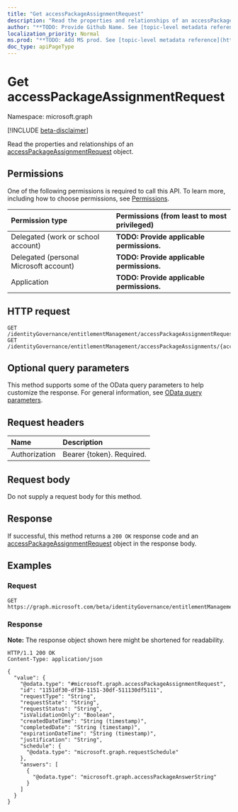 ```yaml
---
title: "Get accessPackageAssignmentRequest"
description: "Read the properties and relationships of an accessPackageAssignmentRequest object."
author: "**TODO: Provide Github Name. See [topic-level metadata reference](https://msgo.azurewebsites.net/add/document/guidelines/metadata.html#topic-level-metadata)**"
localization_priority: Normal
ms.prod: "**TODO: Add MS prod. See [topic-level metadata reference](https://msgo.azurewebsites.net/add/document/guidelines/metadata.html#topic-level-metadata)**"
doc_type: apiPageType
---
```


# Get accessPackageAssignmentRequest
Namespace: microsoft.graph

[!INCLUDE [beta-disclaimer](../../includes/beta-disclaimer.md)]

Read the properties and relationships of an [accessPackageAssignmentRequest](../resources/accesspackageassignmentrequest.md) object.

## Permissions
One of the following permissions is required to call this API. To learn more, including how to choose permissions, see [Permissions](/graph/permissions-reference).

|Permission type|Permissions (from least to most privileged)|
|:---|:---|
|Delegated (work or school account)|**TODO: Provide applicable permissions.**|
|Delegated (personal Microsoft account)|**TODO: Provide applicable permissions.**|
|Application|**TODO: Provide applicable permissions.**|

## HTTP request

<!-- {
  "blockType": "ignored"
}
-->
``` http
GET /identityGovernance/entitlementManagement/accessPackageAssignmentRequests/{accessPackageAssignmentRequestId}
GET /identityGovernance/entitlementManagement/accessPackageAssignments/{accessPackageAssignmentId}/accessPackageAssignmentRequests/{accessPackageAssignmentRequestId}
```

## Optional query parameters
This method supports some of the OData query parameters to help customize the response. For general information, see [OData query parameters](/graph/query-parameters).

## Request headers
|Name|Description|
|:---|:---|
|Authorization|Bearer {token}. Required.|

## Request body
Do not supply a request body for this method.

## Response

If successful, this method returns a `200 OK` response code and an [accessPackageAssignmentRequest](../resources/accesspackageassignmentrequest.md) object in the response body.

## Examples

### Request
<!-- {
  "blockType": "request",
  "name": "get_accesspackageassignmentrequest"
}
-->
``` http
GET https://graph.microsoft.com/beta/identityGovernance/entitlementManagement/accessPackageAssignmentRequests/{accessPackageAssignmentRequestId}
```


### Response
**Note:** The response object shown here might be shortened for readability.
<!-- {
  "blockType": "response",
  "truncated": true,
  "@odata.type": "microsoft.graph.accessPackageAssignmentRequest"
}
-->
``` http
HTTP/1.1 200 OK
Content-Type: application/json

{
  "value": {
    "@odata.type": "#microsoft.graph.accessPackageAssignmentRequest",
    "id": "1151df30-df30-1151-30df-511130df5111",
    "requestType": "String",
    "requestState": "String",
    "requestStatus": "String",
    "isValidationOnly": "Boolean",
    "createdDateTime": "String (timestamp)",
    "completedDate": "String (timestamp)",
    "expirationDateTime": "String (timestamp)",
    "justification": "String",
    "schedule": {
      "@odata.type": "microsoft.graph.requestSchedule"
    },
    "answers": [
      {
        "@odata.type": "microsoft.graph.accessPackageAnswerString"
      }
    ]
  }
}
```

